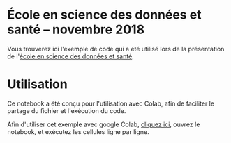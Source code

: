 # École en science des données et santé – novembre 2018

Vous trouverez ici l'exemple de code qui a été utilisé lors de la présentation de l'[école en science des données et santé](https://ivado.ca/formations/ecoles/ecole-donnees-sante-novembre-2018).

# Utilisation

Ce notebook a été conçu pour l'utilisation avec Colab, afin de faciliter le partage du fichier et l'exécution du code.

Afin d'utiliser cet exemple avec google Colab, [cliquez ici](https://colab.research.google.com/github/jerpint/ecole_sante_18/), ouvrez le notebook, et exécutez les cellules ligne par ligne.
